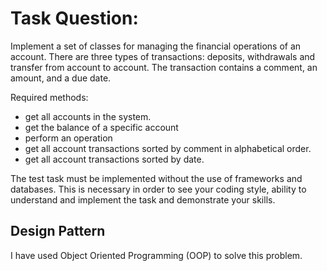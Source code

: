 # Task Question:

Implement a set of classes for managing the financial operations of an account.
There are three types of transactions: deposits, withdrawals and transfer from account to account.
The transaction contains a comment, an amount, and a due date.

Required methods:

- get all accounts in the system.
- get the balance of a specific account
- perform an operation
- get all account transactions sorted by comment in alphabetical order.
- get all account transactions sorted by date.

The test task must be implemented without the use of frameworks and databases. This is necessary in order to see your coding style, ability to understand and implement the task and demonstrate your skills.

## Design Pattern

I have used Object Oriented Programming (OOP) to solve this problem.
